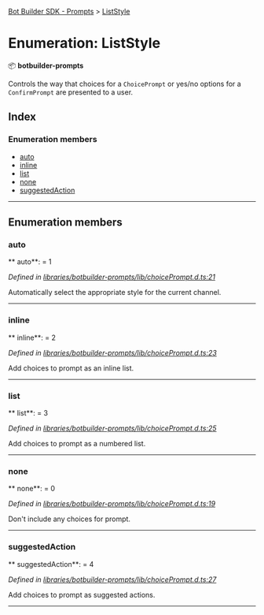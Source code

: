 [Bot Builder SDK - Prompts](../README.md) > [ListStyle](../enums/botbuilder_prompts.liststyle.md)



# Enumeration: ListStyle


:package: **botbuilder-prompts**

Controls the way that choices for a `ChoicePrompt` or yes/no options for a `ConfirmPrompt` are presented to a user.

## Index

### Enumeration members

* [auto](botbuilder_prompts.liststyle.md#auto)
* [inline](botbuilder_prompts.liststyle.md#inline)
* [list](botbuilder_prompts.liststyle.md#list)
* [none](botbuilder_prompts.liststyle.md#none)
* [suggestedAction](botbuilder_prompts.liststyle.md#suggestedaction)



---
## Enumeration members
<a id="auto"></a>

###  auto

** auto**:    = 1

*Defined in [libraries/botbuilder-prompts/lib/choicePrompt.d.ts:21](https://github.com/Microsoft/botbuilder-js/blob/e54b802/libraries/botbuilder-prompts/lib/choicePrompt.d.ts#L21)*



Automatically select the appropriate style for the current channel.




___

<a id="inline"></a>

###  inline

** inline**:    = 2

*Defined in [libraries/botbuilder-prompts/lib/choicePrompt.d.ts:23](https://github.com/Microsoft/botbuilder-js/blob/e54b802/libraries/botbuilder-prompts/lib/choicePrompt.d.ts#L23)*



Add choices to prompt as an inline list.




___

<a id="list"></a>

###  list

** list**:    = 3

*Defined in [libraries/botbuilder-prompts/lib/choicePrompt.d.ts:25](https://github.com/Microsoft/botbuilder-js/blob/e54b802/libraries/botbuilder-prompts/lib/choicePrompt.d.ts#L25)*



Add choices to prompt as a numbered list.




___

<a id="none"></a>

###  none

** none**:    = 0

*Defined in [libraries/botbuilder-prompts/lib/choicePrompt.d.ts:19](https://github.com/Microsoft/botbuilder-js/blob/e54b802/libraries/botbuilder-prompts/lib/choicePrompt.d.ts#L19)*



Don't include any choices for prompt.




___

<a id="suggestedaction"></a>

###  suggestedAction

** suggestedAction**:    = 4

*Defined in [libraries/botbuilder-prompts/lib/choicePrompt.d.ts:27](https://github.com/Microsoft/botbuilder-js/blob/e54b802/libraries/botbuilder-prompts/lib/choicePrompt.d.ts#L27)*



Add choices to prompt as suggested actions.




___


